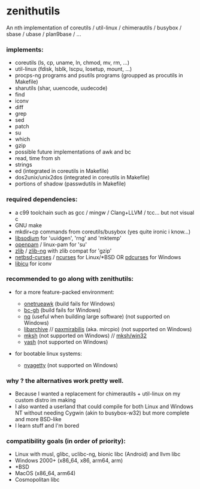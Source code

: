 # zenithutils
An nth implementation of coreutils / util-linux / chimerautils / busybox / sbase / ubase / plan9base / ...

### implements:
  - coreutils (ls, cp, uname, ln, chmod, mv, rm, ...)
  - util-linux (fdisk, lsblk, lscpu, losetup, mount, ...)
  - procps-ng programs and psutils programs (groupped as procutils in Makefile)
  - sharutils (shar, uuencode, uudecode)
  - find
  - iconv
  - diff
  - grep
  - sed
  - patch
  - su
  - which
  - gzip
  - possible future implementations of awk and bc
  - read, time from sh
  - strings
  - ed (integrated in coreutils in Makefile)
  - dos2unix/unix2dos (integrated in coreutils in Makefile)
  - portions of shadow (passwdutils in Makefile)

### required dependencies:
  - a c99 toolchain such as gcc / mingw / Clang+LLVM / tcc... but not visual c
  - GNU make
  - mkdir+cp commands from coreutils/busybox (yes quite ironic i know...)
  - [libsodium](https://github.com/jedisct1/libsodium) for 'uuidgen', 'rng' and 'mktemp'
  - [openpam](https://git.des.dev/openpam/openpam/wiki) / linux-pam for 'su'
  - [zlib](https://zlib.net) / [zlib-ng](https://github.com/zlib-ng/zlib-ng) with zlib compat for 'gzip'
  - [netbsd-curses](https://github.com/sabotage-linux/netbsd-curses) / [ncurses](https://invisible-island.net/ncurses/) for Linux/*BSD OR [pdcurses](https://github.com/wmcbrine/PDCurses) for Windows
  - [libicu](https://icu.unicode.org/) for iconv

### recommended to go along with zenithutils:
  - for a more feature-packed environment:
    - [onetrueawk](https://github.com/onetrueawk/awk) (build fails for Windows)
    - [bc-gh](https://github.com/gavinhoward/bc) (build fails for Windows)
    - [nq](https://github.com/leahneukirchen/nq) (useful when building large software) (not supported on Windows)
    - [libarchive](https://libarchive.de) // [paxmirabilis](http://www.mirbsd.org/pax.htm) (aka. mircpio) (not supported on Windows)
    - [mksh](http://www.mirbsd.org/mksh.html) (not supported on Windows) // [mksh/win32](http://www.mirbsd.org/permalinks/wlog-10_e20130718-tg.htm)
    - [yash](https://magicant.github.io/yash/) (not supported on Windows)

  - for bootable linux systems:
    - [nyagetty](https://github.com/chimera-linux/nyagetty) (not supported on Windows)

### why ? the alternatives work pretty well.
  - Because I wanted a replacement for chimerautils + util-linux on my custom distro im making
  - I also wanted a userland that could compile for both Linux and Windows NT without needing Cygwin (akin to busybox-w32) but more complete and more BSD-like
  - I learn stuff and I'm bored

### compatibility goals (in order of priority):
  - Linux with musl, glibc, uclibc-ng, bionic libc (Android) and llvm libc
  - Windows 2000+ (x86_64, x86, arm64, arm)
  - *BSD
  - MacOS (x86_64, arm64)
  - Cosmopolitan libc



